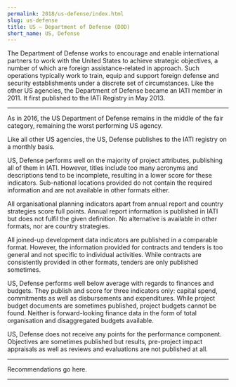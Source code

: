 ```yaml
---
permalink: 2018/us-defense/index.html
slug: us-defense
title: US – Department of Defense (DOD)
short_name: US, Defense
---
```


The Department of Defense works to encourage and enable international partners to work with the United States to achieve strategic objectives, a number of which are foreign assistance-related in approach. Such operations typically work to train, equip and support foreign defense and security establishments under a discrete set of circumstances. Like the other US agencies, the Department of Defense became an IATI member in 2011. It first published to the IATi Registry in May 2013.

---

As in 2016, the US Department of Defense remains in the middle of the fair category, remaining the worst performing US agency.

Like all other US agencies, the US, Defense publishes to the IATI registry on a monthly basis. 

US, Defense performs well on the majority of project attributes, publishing all of them in IATI. However, titles include too many acronyms and descriptions tend to be incomplete, resulting in a lower score for these indicators. Sub-national locations provided do not contain the required information and are not available in other formats either. 

All organisational planning indicators apart from annual report and country strategies score full points. Annual report information is published in IATI but does not fulfil the given definition. No alternative is available in other formats, nor are country strategies. 

All joined-up development data indicators are published in a comparable format. However, the information provided for contracts and tenders is too general and not specific to individual activities. While contracts are consistently provided in other formats, tenders are only published sometimes. 

US, Defense performs well below average with regards to finances and budgets. They publish and score for three indicators only: capital spend, commitments as well as disbursements and expenditures. While project budget documents are sometimes published, project budgets cannot be found. Neither is forward-looking finance data in the form of total organisation and disaggregated budgets available. 

US, Defense does not receive any points for the performance component. Objectives are sometimes published but results, pre-project impact appraisals as well as reviews and evaluations are not published at all. 


---

Recommendations go here.

---
